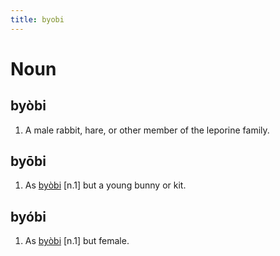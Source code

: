 ```yaml
---
title: byobi
---
```


# Noun

## byòbi

1. A male rabbit, hare, or other member of the leporine family.

## byōbi

1. As [byòbi](../byo/byobi.markdown) [n.1] but a young bunny or kit.

## byóbi

1. As [byòbi](../byo/byobi.markdown) [n.1] but female.
